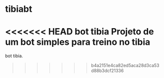 # tibiabt
<<<<<<< HEAD
bot tibia
Projeto de um bot simples para treino no tibia
=======
bot tibia.
>>>>>>> b4a2151e4ca82ed5aca28d3ca53d88b3dcf21336
